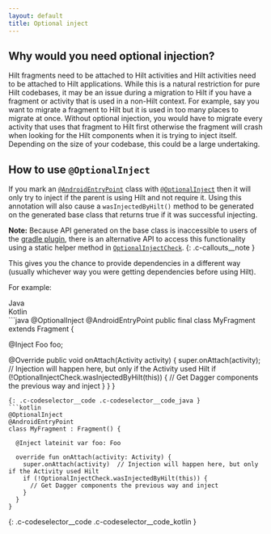 ```yaml
---
layout: default
title: Optional inject
---
```


## Why would you need optional injection?

Hilt fragments need to be attached to Hilt activities and Hilt activities need
to be attached to Hilt applications. While this is a natural restriction for
pure Hilt codebases, it may be an issue during a migration to Hilt if you have a
fragment or activity that is used in a non-Hilt context. For example, say you
want to migrate a fragment to Hilt but it is used in too many places to migrate
at once. Without optional injection, you would have to migrate every activity
that uses that fragment to Hilt first otherwise the fragment will crash when
looking for the Hilt components when it is trying to inject itself. Depending on
the size of your codebase, this could be a large undertaking.

## How to use `@OptionalInject`

If you mark an [`@AndroidEntryPoint`](android-entry-point.md) class with
[`@OptionalInject`](https://dagger.dev/api/latest/dagger/hilt/android/migration/OptionalInject.html)
then it will only try to inject if the parent is using Hilt and not require it.
Using this annotation will also cause a `wasInjectedByHilt()` method to be
generated on the generated base class that returns true if it was successful
injecting.

**Note:** Because API generated on the base class is inaccessible to users of
the [gradle plugin](gradle-setup.md#hilt-gradle-plugin), there is an alternative
API to access this functionality using a static helper method in
[`OptionalInjectCheck`](https://dagger.dev/api/latest/dagger/hilt/android/migration/OptionalInjectCheck.html).
{: .c-callouts__note }

This gives you the chance to provide dependencies in a different way (usually
whichever way you were getting dependencies before using Hilt).

For example:

<div class="c-codeselector__button c-codeselector__button_java">Java</div>
<div class="c-codeselector__button c-codeselector__button_kotlin">Kotlin</div>
```java
@OptionalInject
@AndroidEntryPoint
public final class MyFragment extends Fragment {

  @Inject Foo foo;

  @Override public void onAttach(Activity activity) {
    super.onAttach(activity);  // Injection will happen here, but only if the Activity used Hilt
    if (!OptionalInjectCheck.wasInjectedByHilt(this)) {
      // Get Dagger components the previous way and inject
    }
  }
}
```
{: .c-codeselector__code .c-codeselector__code_java }
```kotlin
@OptionalInject
@AndroidEntryPoint
class MyFragment : Fragment() {

  @Inject lateinit var foo: Foo

  override fun onAttach(activity: Activity) {
    super.onAttach(activity)  // Injection will happen here, but only if the Activity used Hilt
    if (!OptionalInjectCheck.wasInjectedByHilt(this)) {
      // Get Dagger components the previous way and inject
    }
  }
}
```
{: .c-codeselector__code .c-codeselector__code_kotlin }
